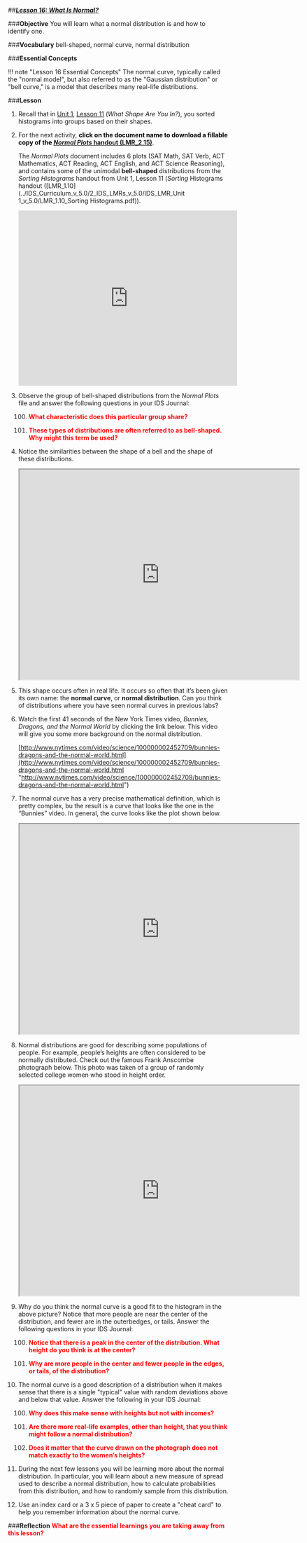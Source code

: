 ##***<u>Lesson 16: What Is Normal?</u>***

###**Objective**
You will learn what a normal distribution is and how to identify one.


###**Vocabulary**
bell-shaped, normal curve, normal distribution

###**Essential Concepts**

!!! note "Lesson 16 Essential Concepts"
    The normal curve, typically called the "normal model", but also referred to as the "Gaussian distribution" or "bell curve," is a model that describes many real-life distributions. 

###**Lesson**
1. Recall that in [Unit 1](../unit1/overview.md), [Lesson 11](../unit1/lesson11.md) (*What Shape Are You In?*), you sorted histograms into groups based on their shapes.

2. For the next activity, <strong style="color: black;">click on the document name to download a fillable copy of the [*Normal Plots* handout (LMR_2.15)](https://ucla.box.com/s/lm5zw0mdfw9hcfwtoumi3jgemdbzewbx)</strong>. 

    The *Normal Plots* document includes 6 plots (SAT Math, SAT Verb, ACT Mathematics, ACT Reading, ACT English, and ACT Science Reasoning), and contains some of the unimodal **bell-shaped** distributions from the *Sorting Histograms* handout from Unit 1, Lesson 11 (*Sorting* Histograms handout ([LMR_1.10](../IDS_Curriculum_v_5.0/2_IDS_LMRs_v_5.0/IDS_LMR_Unit 1_v_5.0/LMR_1.10_Sorting Histograms.pdf)).


    <div align="center"><iframe src="https://app.box.com/embed/s/lm5zw0mdfw9hcfwtoumi3jgemdbzewbx?sortColumn=date&view=list" width="500" height="400" frameborder="0" allowfullscreen webkitallowfullscreen msallowfullscreen></iframe>


3. Observe the group of bell-shaped distributions from the *Normal Plots* file and answer the following questions in your IDS Journal:

    100. <strong style="color: red;">What characteristic does this particular group share?</strong>

    100. <strong style="color: red;">These types of distributions are often referred to as bell-shaped. Why might this term be used?</strong>
    
4. Notice the similarities between the shape of a bell and the shape of these distributions.


     <div align="center"><iframe src="https://drive.google.com/file/d/1P08EvtQJNRuHcBeMcdVD8gQfXlGR8LpV/preview" width="640" height="480"></iframe>


5. This shape occurs often in real life. It occurs so often that it’s been given its own
name: the **normal curve**, or **normal distribution**. Can you think of distributions where
you have seen normal curves in previous labs?

6. Watch the first 41 seconds of the New York Times video, *Bunnies, Dragons, and the Normal World* by clicking the link below. This video will give you some more background on the normal distribution.


    [http://www.nytimes.com/video/science/100000002452709/bunnies-dragons-and-the-normal-world.html](http://www.nytimes.com/video/science/100000002452709/bunnies-dragons-and-the-normal-world.html "http://www.nytimes.com/video/science/100000002452709/bunnies-dragons-and-the-normal-world.html")

7. The normal curve has a very precise mathematical definition, which is pretty complex, bu the result is a curve that looks like the one in the “Bunnies” video. In general, the curve looks like the plot shown below.


    <div align="center"><iframe src="https://drive.google.com/file/d/1FUJXXY-adA0zqwpQ-34gBGO5k4vxPh7t/preview" width="640" height="480"></iframe>


8. Normal distributions are good for describing some populations of people. For example, people’s heights are often considered to be normally distributed. Check out the famous Frank Anscombe photograph below. This photo was taken of a group of randomly selected college women who stood in height order. 


    <div align="center"><iframe src="https://drive.google.com/file/d/1_V5q9iB3gyixmJ7Q-kTQvxq_Qj1hAVjs/preview" width="640" height="480"></iframe>


9. Why do you think the normal curve is a good fit to the histogram in the above picture? Notice that more people are near the center of the distribution, and fewer are in the outerbedges, or tails. Answer the following questions in your IDS Journal:

    100. <strong style="color: red;">Notice that there is a peak in the center of the distribution. What height do you think is at the center? </strong>

    100. <strong style="color: red;">Why are more people in the center and fewer people in the edges, or tails, of the distribution? </strong>

10. The normal curve is a good description of a distribution when it makes sense that there is a single "typical" value with random deviations above and below that value. Answer the following in your IDS Journal:

    100. <strong style="color: red;">Why does this make sense with heights but not with incomes?</strong> 
    
    100. <strong style="color: red;">Are there more real-life examples, other than height, that you think might follow a normal distribution? </strong>

    100. <strong style="color: red;">Does it matter that the curve drawn on the photograph does not match exactly to the women’s heights? </strong>

11. During the next few lessons you will be learning more about the normal distribution. In particular, you will learn about a new measure of spread used to describe a normal distribution, how to calculate probabilities from this distribution, and how to randomly sample from this distribution.

12. Use an index card or a 3 x 5 piece of paper to create a "cheat card" to help you remember information about the normal curve.


###**Reflection**
<strong style="color: red;">What are the essential learnings you are taking away from this lesson?</strong> 